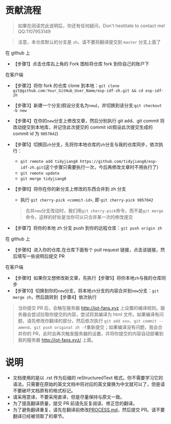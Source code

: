 # 贡献流程

> 如果在阅读完此说明后，你还有任何疑问，Don't hestitate to contact me! QQ:1107953149

> 注意，本仓库默认的分支是 `zh`，请不要将翻译提交到 `master` 分支上面了

在 github 上

- 【步骤1】点击仓库右上角的 Fork 图标将仓库 fork 到你自己的账户下

在客户端

- 【步骤2】将你 fork 的仓库 clone 到本地：`git clone git@github.com:Your_GitHub_User_Name/esp-idf-zh.git && cd esp-idf-zh`
- 【步骤3】新建一个分支(假设分支名为`new`)，并切换到该分支:`git checkout -b new`
- 【步骤4】在你的`new`分支上修改文章，然后分别执行 git add、git commit 将改动提交到本地库，并记住此次提交的 commit id(假设此次提交生成的 commit id 为 `9057042`)
- 【步骤5】切换回`zh`分支，先将你本地仓库的`zh`分支与我的仓库同步，依次执行：
  - `git remote add tidyjiang8 https://github.com/tidyjiang8/esp-idf-zh.git`(这个步骤只需要执行一次，今后再修改文章时不用执行了)
  - `git remote update`
  - `git merge tidyjiang8`
- 【步骤6】将你在你的新分支上修改的东西合并到 zh 分支
  - 执行 `git cherry-pick <commit-id>`, 即 `git cherry-pick 9057042`
  
  > 合并`new`分支改动时，我们用`git cherry-pick`命令，而不是`git merge`命令，这样的好处是当你可以只合并某一次的修改提交
- 【步骤7】将你的本地 zh 分支 push 到你的远程仓库：`git push origin zh`

在 github 上

- 【步骤8】进入你的仓库,在仓库下面有个 pull request 链接，点击该链接，然后填写一些说明后提交 PR

在客户端
- 【步骤9】如果你又想修改新文章，先执行【步骤5】将你本地`zh`与我的仓库同步
- 【步骤10】切换到你的`new`分支，将本地`zh`分支的内容合并到`new`分支：`git merge zh`，然后跳转到【步骤4】依次执行

> 当你提交 PR 后，会触在服务器 http://iot-fans.xyz 上设置的编译规则。服务器会尝试拉取你提交的内容，尝试将其编译为 html 文件。如果编译有问题，请先修改你翻译的部分，然后依次执行 `git add xxx`、`git commit --amend`、`git push original zh -f`重新提交；如果编译没有问题，我会合并你的 PR，此时会再次触发服务器的设置，并将你提交的内容自动部署到我的服务器 http://iot-fans.xyz/ 上面。

# 说明
- 文档使用的是以 .rst 作为后缀的 reStructuredText 格式。你不需要学习它的语法，只需要在原始的英文文档中将对应的英文替换为中文就可以了，但是请不要破坏文档原有的格式标记。
- 请采用意译，不要采用直译，但是尽量保持与原文一致。
- 为了提高翻译质量，提交 PR 前请先反复阅读、修正您的翻译。
- 为了避免翻译重复，请先在翻译前修改[PROCESS.md](PROCESS.md)，然后提交 PR。请不要翻译已经被领取了的章节。
